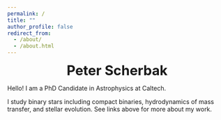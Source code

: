 ```yaml
---
permalink: /
title: ""
author_profile: false
redirect_from: 
  - /about/
  - /about.html
---
```

<div style="text-align: center; font-size: 2.2em; font-weight: bold;">
  Peter Scherbak
</div>



Hello! I am a PhD Candidate in Astrophysics at Caltech.


I study binary stars including compact binaries, hydrodynamics of mass transfer, and stellar evolution. See links above for more about my work. 

